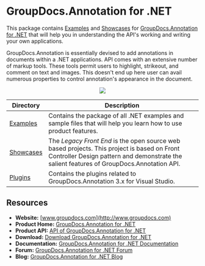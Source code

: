 # GroupDocs.Annotation for .NET

This package contains [Examples](https://github.com/groupdocsAnnotation/GroupDocs_Annotation_NET/tree/master/Examples) and  [Showcases](https://github.com/groupdocsAnnotation/GroupDocs_Annotation_NET/tree/master/Showcases) for [GroupDocs.Annotation for .NET](https://products.groupdocs.com/annotation/net) that will help you in understanding the API's working and writing your own applications.

GroupDocs.Annotation is essentially devised to add annotations in documents within a .NET applications. API comes with an extensive number of markup tools. These tools permit users to highlight, strikeout, and comment on text and images. This doesn't end up here user can avail numerous properties to control annotation's appearance in the document.

<p align="center">

  <a title="Download complete GroupDocs.Annotation for .NET source code" href="https://github.com/groupdocsAnnotation/GroupDocs_Annotation_NET/archive/master.zip">
	<img src="https://raw.github.com/AsposeExamples/java-examples-dashboard/master/images/downloadZip-Button-Large.png" />
  </a>
</p>

Directory | Description
--------- | -----------
[Examples](https://github.com/groupdocsAnnotation/GroupDocs_Annotation_NET/tree/master/Examples)  | Contains the package of all .NET examples and sample files that will help you learn how to use product features. 
[Showcases](https://github.com/groupdocsAnnotation/GroupDocs_Annotation_NET/tree/master/Showcases)  | The *Legacy Front End* is the open source web based projects. This project is based on Front Controller Design pattern and demonstrate the salient features of GroupDocs.Annotation API. 
[Plugins](https://github.com/groupdocs-Annotation/GroupDocs.Annotation-for-.NET/tree/master/Plugins/GroupDocs_Annotation_VSPlugin)  | Contains the plugins related to GroupDocs.Annotation 3.x for Visual Studio.
## Resources
+ **Website:** [www.groupdocs.com](http://www.groupdocs.com)
+ **Product Home:** [GroupDocs.Annotation for .NET](https://products.groupdocs.com/annotation/net)
+ **Product API:** [API of GroupDocs.Annotation for .NET](https://apireference.groupdocs.com/net/annotation)
+ **Download:** [Download GroupDocs.Annotation for .NET](https://downloads.groupdocs.com/annotation/net)
+ **Documentation:** [GroupDocs.Annotation for .NET Documentation](https://docs.groupdocs.com/display/Annotationnet/Introducing+GroupDocs.Annotation+for+.NET)
+ **Forum:** [GroupDocs.Annotation for .NET Forum](https://forum.groupdocs.com/c/annotation)
+ **Blog:** [GroupDocs.Annotation for .NET Blog](https://blog.groupdocs.com/category/groupdocs-annotation-product-family/)
